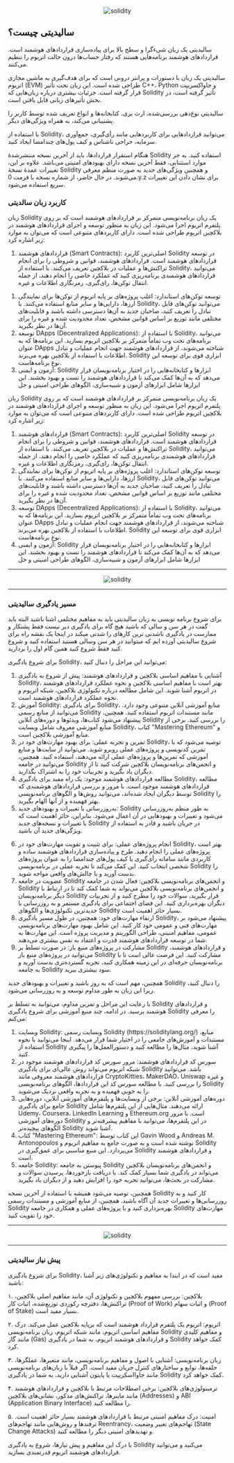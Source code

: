 
<p align="center">
  <img src="solidity.jpg" alt="solidity"/>
</p>

## سالیدیتی چیست؟

سالیدیتی یک زبان شیءگرا و سطح بالا برای پیاده‌سازی قراردادهای هوشمند است. قراردادهای هوشمند برنامه‌هایی هستند که رفتار حساب‌ها درون حالت اتریوم را تنظیم می‌کنند.

سالیدیتی یک زبان با دستورات و پرانتز درونی است که برای هدف‌گیری به ماشین مجازی اتریوم (EVM) طراحی شده است. این زبان تحت تأثیر C++، Python و جاواکسریپت قرار گرفته است. جزئیات بیشتری درباره زبان‌هایی که Solidity تأثیر گرفته است، در بخش تأثیرهای زبانی قابل یافتن است.

سالیدیتی نوع‌دهی بررسی‌شده، ارث بری، کتابخانه‌ها و انواع تعریف شده توسط کاربر را پشتیبانی می‌کند، به همراه ویژگی‌های دیگر.

با استفاده از Solidity، می‌توانید قراردادهایی برای کاربردهایی مانند رأی‌گیری، جمع‌آوری سرمایه، حراجی ناشناس و کیف پول‌های چندامضا ایجاد کنید.

هنگام استقرار قراردادها، باید از آخرین نسخه منتشرشدهٔ Solidity استفاده کنید. به جز موارد استثنایی، فقط آخرین نسخه دارای بهبودهای امنیتی می‌باشد. علاوه بر این، تغییرات عمدهٔ نسخهٔ Solidity و همچنین ویژگی‌های جدید به صورت منظم معرفی می‌شوند. در حال حاضر، از شماره نسخه با فرمت 0.y.z برای نشان دادن این تغییرات سریع استفاده می‌شود.

### کاربرد زبان سالدیتی

زبان Solidity یک زبان برنامه‌نویسی متمرکز بر قراردادهای هوشمند است که بر روی پلتفرم اتریوم اجرا می‌شود. این زبان به منظور توسعه و اجرای قراردادهای هوشمند در بلاکچین اتریوم طراحی شده است. دارای کاربردهای متنوعی است که می‌توان به موارد زیر اشاره کرد:

<ol>
<li>قراردادهای هوشمند (Smart Contracts): اصلی‌ترین کاربرد Solidity در توسعه قراردادهای هوشمند است. قراردادهای هوشمند، قوانین و شروطی را برای انجام تراکنش‌ها و عملیات در بلاکچین تعریف می‌کنند. با استفاده از Solidity، می‌توانید قراردادهای هوشمندی برنامه‌ریزی کنید که عملکرد خاصی را انجام دهند، از جمله انتقال توکن‌ها، رای‌گیری، رمزنگاری اطلاعات و غیره.</li>
</ol>

<ol>
<li>توسعه توکن‌های استاندارد: اغلب پروژه‌های بر پایه اتریوم از توکن‌ها برای نمایندگی ارزها، دارایی‌ها و سایر منابع استفاده می‌کنند. با Solidity، می‌توانید توکن‌های قابل تبادل را تعریف کنید، صاحبان جدید به آن‌ها دسترسی داشته باشند و قابلیت‌های مختلفی مانند توزیع بر اساس قوانین مشخص، تعداد محدودیت شده و غیره را برای آن‌ها در نظر بگیرید.</li>

<li>توسعه DApps (Decentralized Applications): با استفاده از Solidity، می‌توانید برنامه‌های تحت وب تماماً متمرکز بر بلاکچین اتریوم بسازید. این برنامه‌ها که به عنوان DApps شناخته می‌شوند، از قراردادهای هوشمند جهت انجام عملیات و تبادل اطلاعات با استفاده از بلاکچین بهره می‌برند. Solidity ابزاری قوی برای توسعه این نوع برنامه‌هاست.</li>

<li>آزمون و ایمنی: Solidity ابزارها و کتابخانه‌هایی را در اختیار برنامه‌نویسان قرار می‌دهد که به آن‌ها کمک می‌کند تا قراردادهای هوشمند را تست و بهبود بخشند. این ابزارها شامل ابزارهای آزمون و شبیه‌سازی، الگوهای طراحی امنیتی و جل</li>
</ol>

زبان Solidity یک زبان برنامه‌نویسی متمرکز بر قراردادهای هوشمند است که بر روی پلتفرم اتریوم اجرا می‌شود. این زبان به منظور توسعه و اجرای قراردادهای هوشمند در بلاکچین اتریوم طراحی شده است. دارای کاربردهای متنوعی است که می‌توان به موارد زیر اشاره کرد:

<ol>
<li>قراردادهای هوشمند (Smart Contracts): اصلی‌ترین کاربرد Solidity در توسعه قراردادهای هوشمند است. قراردادهای هوشمند، قوانین و شروطی را برای انجام تراکنش‌ها و عملیات در بلاکچین تعریف می‌کنند. با استفاده از Solidity، می‌توانید قراردادهای هوشمندی برنامه‌ریزی کنید که عملکرد خاصی را انجام دهند، از جمله انتقال توکن‌ها، رای‌گیری، رمزنگاری اطلاعات و غیره.</li>

<li>توسعه توکن‌های استاندارد: اغلب پروژه‌های بر پایه اتریوم از توکن‌ها برای نمایندگی ارزها، دارایی‌ها و سایر منابع استفاده می‌کنند. با Solidity، می‌توانید توکن‌های قابل تبادل را تعریف کنید، صاحبان جدید به آن‌ها دسترسی داشته باشند و قابلیت‌های مختلفی مانند توزیع بر اساس قوانین مشخص، تعداد محدودیت شده و غیره را برای آن‌ها در نظر بگیرید.</li>

<li>توسعه DApps (Decentralized Applications): با استفاده از Solidity، می‌توانید برنامه‌های تحت وب تماماً متمرکز بر بلاکچین اتریوم بسازید. این برنامه‌ها که به عنوان DApps شناخته می‌شوند، از قراردادهای هوشمند جهت انجام عملیات و تبادل اطلاعات با استفاده از بلاکچین بهره می‌برند. Solidity ابزاری قوی برای توسعه این نوع برنامه‌هاست.</li>

<li>آزمون و ایمنی: Solidity ابزارها و کتابخانه‌هایی را در اختیار برنامه‌نویسان قرار می‌دهد که به آن‌ها کمک می‌کند تا قراردادهای هوشمند را تست و بهبود بخشند. این ابزارها شامل ابزارهای آزمون و شبیه‌سازی، الگوهای طراحی امنیتی و جل</li>
</ol>

---

<p align="center">
  <img src="Dev.webp" alt="solidity"/>
</p>

---

### مسیر یادگیری سالیدیتی

برای شروع برنامه نویسی به زبان سالیدیتی باید به مفاهیم مختلفی اشنا باشید البته باید گفت در هر سن و سالی که باشید هیچ گاه برای یادگیری دیر نیست فقط پشتکار و ممارست در یادگیری ناشدنی ترین کارهای را شدنی میکند در اینجا یک نقشه راه برای شروع سالیدیتی آورده ایم که میتوانید در هر سن وسالی هستید استفاده کنید و شروع کنید فقط شروع کنید همین گام اول را بردارید.

برای شروع یادگیری Solidity، می‌توانید این مراحل را دنبال کنید:

<ol>
<li>آشنایی با مفاهیم اساسی بلاکچین و قراردادهای هوشمند: پیش از شروع به یادگیری Solidity، بهتر است با مفاهیم اساسی بلاکچین و نحوه عملکرد قراردادهای هوشمند در اتریوم آشنا شوید. این شامل مطالعه درباره تکنولوژی بلاکچین، شبکه اتریوم و نحوه عملکرد قراردادهای هوشمند است.</li>

<li>آموزش Solidity: برای یادگیری Solidity، منابع آموزشی آنلاین متنوعی وجود دارد. می‌توانید از منابع رسمی Solidity مانند مستندات اتریوم استفاده کنید. همچنین، پیشنهاد می‌شود کتاب‌ها، ویدئوها و دوره‌های آنلاین Solidity را بررسی کنید. برخی از منابع آموزشی معروف شامل وبسایت Solidity، کتاب "Mastering Ethereum" و منابع آموزشی بلاکچین است.</li>

<li>تمرین و تجربه عملی: برای بهبود مهارت‌های خود در Solidity، توصیه می‌شود که با تمرین کدنویسی و پروژه‌های عملی روبرو شوید. می‌توانید از سایت‌ها و منابع آموزشی که تمرین‌ها و پروژه‌های عملی ارائه می‌دهند، استفاده کنید. همچنین، می‌توانید در جامعه Solidity و انجمن‌های برنامه‌نویسان بلاکچین شرکت کنید تا از دیگران یاد بگیرید و تجربیات خود را به اشتراک بگذارید.</li>

<li>مطالعه قراردادهای هوشمند موجود: یک راه مفید برای یادگیری Solidity، مطالعه قراردادهای هوشمند موجود است. با مرور و بررسی قراردادهای هوشمندی که توسط دیگران ایجاد شده‌اند، می‌توانید روش‌ها و الگوهای برنامه‌نویسی Solidity را بهتر فهمیده و از آنها الهام بگیرید.</li>

<li>به‌روزرسانی با تغییرات و بهبودهای جدید: Solidity به طور منظم به‌روزرسانی می‌شود و تغییرات و بهبودهایی در آن اعمال می‌شود. بنابراین، حائز اهمیت است که با تغییرات و نسخه‌های جدید Solidity در جریان باشید و قادر به استفاده از ویژگی‌های جدید آن باشید.</li>
</ol>

<ol start="6">
<li>انجام پروژه‌های عملی: برای تثبیت و تقویت مهارت‌های خود در Solidity، بهتر است پروژه‌های عملی را انجام دهید. طرح و پیاده‌سازی قراردادهای هوشمند ساده و کاربردی مانند سامانه رأی‌گیری یا کیف پول‌های چندامضا را به عنوان پروژه‌های شخصی انتخاب کنید. این کمک می‌کند تا تجربه عملی در برنامه‌نویسی Solidity را بدست آورید و با چالش‌های واقعی مواجه شوید.</li>

<li>عضویت در جامعه Solidity و انجمن‌های برنامه‌نویسی بلاکچین: فعال شدن در جامعه Solidity و انجمن‌های برنامه‌نویسی بلاکچین می‌تواند به شما کمک کند تا در ارتباط با دیگر برنامه‌نویسان Solidity قرار بگیرید، سوالات خود را مطرح کنید و از تجربیات دیگران بهره‌برداری کنید. این فضای اجتماعی برای یادگیری مستمر و به روزرسانی با جدیدترین تکنولوژی‌ها و الگوهای Solidity بسیار حائز اهمیت است.</li>

<li>ارتقاء مهارت‌های خود: همچنین، در طول مسیر یادگیری Solidity، پیشنهاد می‌شود بر مهارت‌های فنی و عمومی خود کار کنید. این شامل بهبود مهارت‌های برنامه‌نویسی عمومی، مفاهیم امنیتی، طراحی الگوریتم و مدیریت پروژه است. این مهارت‌ها به شما در توسعه قراردادهای هوشمند قدرت و اعتماد به نفس بیشتری می‌دهند.</li>

<li>مشارکت در پروژه‌های منبع باز: در صورت تسلط بر Solidity و قراردادهای هوشمند، می‌توانید در پروژه‌های منبع باز Solidity مشارکت کنید. این فرصت عالی است تا با برنامه‌نویسان حرفه‌ای در این زمینه همکاری کنید، تجربه گسترده‌تری بدست آورید و به جامعه Solidity سود بیشتری ببرید.</li>
</ol>

همچنین، مهم است که به روز باشید و تغییرات و بهبودهای جدید Solidity را دنبال کنید، زیرا این زبان به طور مداوم توسعه و به روزرسانی می‌شود.

با رعایت این مراحل و تمرین مداوم، می‌توانید به تسلط بر Solidity و قراردادهای هوشمند برسید. در ادامه، چند منبع آموزشی برای شروع یادگیری Solidity را معرفی می‌کنم:

<ol>
<li>وبسایت Solidity: وبسایت رسمی Solidity (https://soliditylang.org/) منابع، مستندات و آموزش‌های جامعی را در اختیار شما قرار می‌دهد. اینجا می‌توانید با نحوه استفاده از Solidity آشنا شوید، مثال‌ها را مطالعه کنید و دستورالعمل‌ها را پیگیری کنید.</li>

<li>سورس کد قراردادهای هوشمند: مرور سورس کد قراردادهای هوشمند موجود در شبکه اتریوم می‌تواند روش عالی‌ای برای یادگیری Solidity باشد. می‌توانید قراردادهای هوشمند معروفی مانند CryptoKitties، MakerDAO، Uniswap و غیره را بررسی کنید. با مطالعه سورس کد این قراردادها، الگوهای برنامه‌نویسی Solidity را به خوبی فهمیده و به تجربه واقعی نزدیک می‌شوید.</li>

<li>دوره‌های آموزشی آنلاین: برخی از وبسایت‌ها و پلتفرم‌های آموزشی آنلاین، دوره‌هایی جامع برای یادگیری Solidity ارائه می‌دهند. مثال‌هایی از این پلتفرم‌ها شامل Udemy، Coursera، LinkedIn Learning و Ethereum.org است. با مرور دوره‌های آموزشی Solidity در این پلتفرم‌ها، می‌توانید با مفاهیم پیشرفته‌تر و الگوهای پیچیده‌تر Solidity آشنا شوید.</li>

<li>کتاب "Mastering Ethereum": این کتاب توسط Gavin Wood و Andreas M. Antonopoulos نوشته شده است و به صورت جامع به مفاهیم اتریوم و Solidity می‌پردازد. این منبع مناسبی برای عمق‌گیری در Solidity و قراردادهای هوشمند است.</li>

<li>جامعه Solidity: پیوستن به جامعه Solidity و انجمن‌های برنامه‌نویسان بلاکچین می‌تواند در یادگیری شما بسیار کمک کند. با دریافت بازخوردها، پرسیدن سوالات و مشارکت در بحث‌ها، می‌توانید تجربه خود را افزایش دهید و از دیگران یاد بگیرید.</li>
</ol>

همچنین، توصیه می‌شود همیشه با استفاده از آخرین نسخه Solidity کار کنید و به روزرسانی‌ها و تغییرات جدید آن آگاه باشید. همچنین، از منابع آموزشی و مستندات رسمی Solidity بهره‌برداری کنید و با پروژه‌های عملی و همکاری در جامعه Solidity مهارت‌های خود را تقویت کنید.

---

<p align="center">
  <img src="Req.webp" alt="solidity"/>
</p>

---

### پیش نیاز سالیدیتی

برای شروع یادگیری Solidity، مفید است که در ابتدا به مفاهیم و تکنولوژی‌های زیر آشنا باشید:

۱. بلاکچین: بررسی مفهوم بلاکچین و تکنولوژی آن، مانند مفاهیم اصلی بلاکچین، تراکنش‌ها، دفترچه رکوردی توزیع‌شده، اثبات کار (Proof of Work) و اثبات سهام (Proof of Stake) بسیار مفید است.

۲. اتریوم: اتریوم یک پلتفرم قرارداد هوشمند است که برپایه بلاکچین عمل می‌کند. درک مفاهیم اساسی اتریوم، مانند شبکه اتریوم، زبان برنامه‌نویسی Solidity و مفاهیم کلیدی مانند گاز (Gas) و قراردادهای هوشمند اتریوم، به شما در یادگیری Solidity کمک خواهد کرد.

۳. زبان برنامه‌نویسی: آشنایی با اصول و مفاهیم برنامه‌نویسی، مانند متغیرها، عملگرها، حلقه‌ها، توابع و ساختارهای کنترل جریان مفید است. اگر قبلاً با زبان‌های برنامه‌نویسی مانند جاوااسکریپت یا پایتون آشنایی دارید، به شما در یادگیری Solidity کمک خواهد کرد.

۴. ترمینولوژی‌های بلاکچین: برخی اصطلاحات مرتبط با بلاکچین و قراردادهای هوشمند مانند ماینرها، تراکنش‌های مذکور، نشانی‌های بلاکچین (Addresses) و ABI (Application Binary Interface) را مطالعه کنید.

۵. امنیت: درک مفاهیم امنیتی مرتبط با قراردادهای هوشمند بسیار حائز اهمیت است. ترفندها و روش‌هایی مانند تهاجم‌های Reentrancy، تهاجم‌های تغییر وضعیت (State Change Attacks) و تهدیدهای امنیتی دیگر را مطالعه کنید.


با درک این مفاهیم و پیش نیازها، شروع به یادگیری Solidity می‌کنید و می‌توانید قراردادهای هوشمند اتریوم قدرتمندی بسازید.